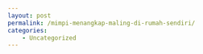 ```yaml
---
layout: post
permalink: /mimpi-menangkap-maling-di-rumah-sendiri/
categories:
    - Uncategorized
---
```


